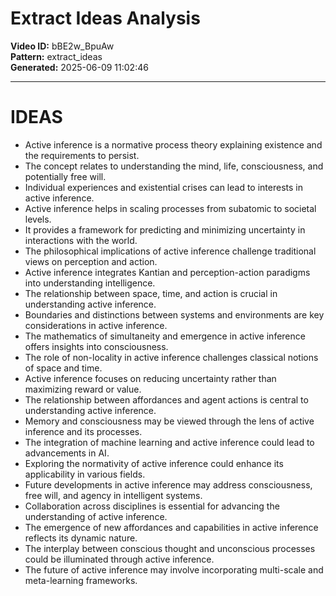# Extract Ideas Analysis

**Video ID:** bBE2w_BpuAw  
**Pattern:** extract_ideas  
**Generated:** 2025-06-09 11:02:46  

---

# IDEAS

- Active inference is a normative process theory explaining existence and the requirements to persist.
- The concept relates to understanding the mind, life, consciousness, and potentially free will.
- Individual experiences and existential crises can lead to interests in active inference.
- Active inference helps in scaling processes from subatomic to societal levels.
- It provides a framework for predicting and minimizing uncertainty in interactions with the world.
- The philosophical implications of active inference challenge traditional views on perception and action.
- Active inference integrates Kantian and perception-action paradigms into understanding intelligence.
- The relationship between space, time, and action is crucial in understanding active inference.
- Boundaries and distinctions between systems and environments are key considerations in active inference.
- The mathematics of simultaneity and emergence in active inference offers insights into consciousness.
- The role of non-locality in active inference challenges classical notions of space and time.
- Active inference focuses on reducing uncertainty rather than maximizing reward or value.
- The relationship between affordances and agent actions is central to understanding active inference.
- Memory and consciousness may be viewed through the lens of active inference and its processes.
- The integration of machine learning and active inference could lead to advancements in AI.
- Exploring the normativity of active inference could enhance its applicability in various fields.
- Future developments in active inference may address consciousness, free will, and agency in intelligent systems.
- Collaboration across disciplines is essential for advancing the understanding of active inference.
- The emergence of new affordances and capabilities in active inference reflects its dynamic nature.
- The interplay between conscious thought and unconscious processes could be illuminated through active inference.
- The future of active inference may involve incorporating multi-scale and meta-learning frameworks.